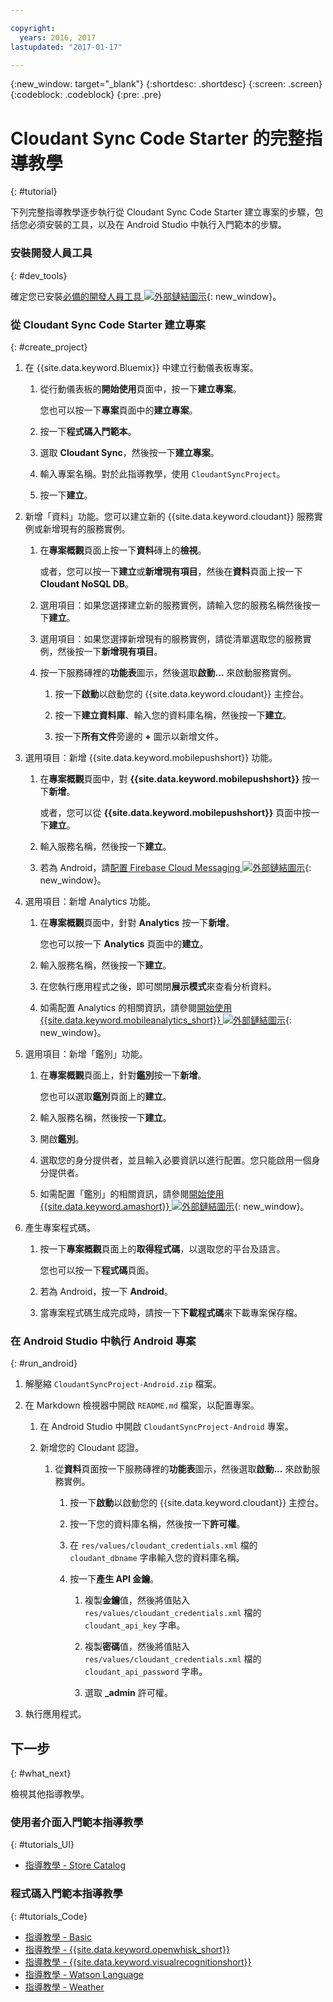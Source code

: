 ```yaml
---

copyright:
  years: 2016, 2017
lastupdated: "2017-01-17"

---
```

{:new_window: target="_blank"}
{:shortdesc: .shortdesc}
{:screen: .screen}
{:codeblock: .codeblock}
{:pre: .pre}

# Cloudant Sync Code Starter 的完整指導教學
{: #tutorial}

下列完整指導教學逐步執行從 Cloudant Sync Code Starter 建立專案的步驟，包括您必須安裝的工具，以及在 Android Studio 中執行入門範本的步驟。


### 安裝開發人員工具
{: #dev_tools}

確定您已安裝[必備的開發人員工具 ![外部鏈結圖示](../icons/launch-glyph.svg "外部鏈結圖示")](get_code.html#prereq-dev-tools "外部鏈結圖示"){: new_window}。


### 從 Cloudant Sync Code Starter 建立專案
{: #create_project}

1. 在 {{site.data.keyword.Bluemix}} 中建立行動儀表板專案。

   1. 從行動儀表板的**開始使用**頁面中，按一下**建立專案**。

      您也可以按一下**專案**頁面中的**建立專案**。

   2. 按一下**程式碼入門範本**。

   3. 選取 **Cloudant Sync**，然後按一下**建立專案**。

   4. 輸入專案名稱。對於此指導教學，使用 `CloudantSyncProject`。
   
   5. 按一下**建立**。

2. 新增「資料」功能。您可以建立新的 {{site.data.keyword.cloudant}} 服務實例或新增現有的服務實例。

   1. 在**專案概觀**頁面上按一下**資料**磚上的**檢視**。

      或者，您可以按一下**建立**或**新增現有項目**，然後在**資料**頁面上按一下 **Cloudant NoSQL DB**。
      
   2. 選用項目：如果您選擇建立新的服務實例，請輸入您的服務名稱然後按一下**建立**。

   3. 選用項目：如果您選擇新增現有的服務實例，請從清單選取您的服務實例，然後按一下**新增現有項目**。

   4. 按一下服務磚裡的**功能表**圖示，然後選取**啟動...** 來啟動服務實例。

      1. 按一下**啟動**以啟動您的 {{site.data.keyword.cloudant}} 主控台。

      2. 按一下**建立資料庫**、輸入您的資料庫名稱，然後按一下**建立**。

      3. 按一下**所有文件**旁邊的 **+** 圖示以新增文件。

3. 選用項目：新增 {{site.data.keyword.mobilepushshort}} 功能。

   1. 在**專案概觀**頁面中，對 **{{site.data.keyword.mobilepushshort}}** 按一下**新增**。

      或者，您可以從 **{{site.data.keyword.mobilepushshort}}** 頁面中按一下**建立**。

   2. 輸入服務名稱，然後按一下**建立**。

   3. 若為 Android，請[配置 Firebase Cloud Messaging ![外部鏈結圖示](../icons/launch-glyph.svg "外部鏈結圖示")](/docs/services/mobilepush/t_push_provider_android.html "外部鏈結圖示"){: new_window}。
   
4. 選用項目：新增 Analytics 功能。

   1. 在**專案概觀**頁面中，針對 **Analytics** 按一下**新增**。

      您也可以按一下 **Analytics** 頁面中的**建立**。

   2. 輸入服務名稱，然後按一下**建立**。
   
   3. 在您執行應用程式之後，即可關閉**展示模式**來查看分析資料。
   
   4. 如需配置 Analytics 的相關資訊，請參閱[開始使用 {{site.data.keyword.mobileanalytics_short}} ![外部鏈結圖示](../icons/launch-glyph.svg "外部鏈結圖示")](/docs/services/mobileanalytics/index.html "外部鏈結圖示"){: new_window}。
  
5. 選用項目：新增「鑑別」功能。

   1. 在**專案概觀**頁面上，針對**鑑別**按一下**新增**。

      您也可以選取**鑑別**頁面上的**建立**。

   2. 輸入服務名稱，然後按一下**建立**。
   
   3. 開啟**鑑別**。
   
   4. 選取您的身分提供者，並且輸入必要資訊以進行配置。您只能啟用一個身分提供者。

   5. 如需配置「鑑別」的相關資訊，請參閱[開始使用 {{site.data.keyword.amashort}} ![外部鏈結圖示](../icons/launch-glyph.svg "外部鏈結圖示")](/docs/services/mobileaccess/index.html "外部鏈結圖示"){: new_window}。

6. 產生專案程式碼。

   1. 按一下**專案概觀**頁面上的**取得程式碼**，以選取您的平台及語言。
   
      您也可以按一下**程式碼**頁面。
      
   2. 若為 Android，按一下 **Android**。
   
   3. 當專案程式碼生成完成時，請按一下**下載程式碼**來下載專案保存檔。


### 在 Android Studio 中執行 Android 專案
{: #run_android}

1. 解壓縮 `CloudantSyncProject-Android.zip` 檔案。

2. 在 Markdown 檢視器中開啟 `README.md` 檔案，以配置專案。

   1. 在 Android Studio 中開啟 `CloudantSyncProject-Android` 專案。

   2. 新增您的 Cloudant 認證。

      1. 從**資料**頁面按一下服務磚裡的**功能表**圖示，然後選取**啟動...** 來啟動服務實例。

         1. 按一下**啟動**以啟動您的 {{site.data.keyword.cloudant}} 主控台。

         2. 按一下您的資料庫名稱，然後按一下**許可權**。

         3. 在 `res/values/cloudant_credentials.xml` 檔的 `cloudant_dbname` 字串輸入您的資料庫名稱。

         4. 按一下**產生 API 金鑰**。

             1. 複製**金鑰**值，然後將值貼入 `res/values/cloudant_credentials.xml` 檔的 `cloudant_api_key` 字串。

             2. 複製**密碼**值，然後將值貼入 `res/values/cloudant_credentials.xml` 檔的 `cloudant_api_password` 字串。

             3. 選取 **_admin** 許可權。
      
3. 執行應用程式。


## 下一步
{: #what_next}

檢視其他指導教學。


### 使用者介面入門範本指導教學
{: #tutorials_UI}

* [指導教學 - Store Catalog](tutorial_store_catalog.html)


### 程式碼入門範本指導教學
{: #tutorials_Code}

* [指導教學 - Basic](tutorial.html)
* [指導教學 - {{site.data.keyword.openwhisk_short}}](tutorial_openwhisk.html)
* [指導教學 - {{site.data.keyword.visualrecognitionshort}}](tutorial_visual_recognition.html)
* [指導教學 - Watson Language](tutorial_watson_language.html)
* [指導教學 - Weather](tutorial_weather.html)
